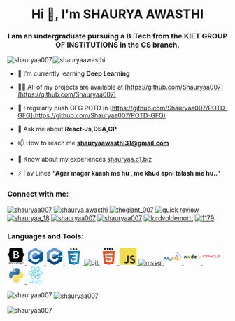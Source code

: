 

<h1 align="center">Hi 👋, I'm SHAURYA AWASTHI</h1>
<h3 align="center">I am an undergraduate pursuing a B-Tech from the KIET GROUP OF INSTITUTIONS in the CS branch.</h3>
<img align="right" alt="shauryaawasthi" width="400" src="https://www.lambdatest.com/resources/images/news24.gif">

<p align="left"> <img src="https://komarev.com/ghpvc/?username=shauryaa007&label=Profile%20views&color=0e75b6&style=flat" alt="shauryaa007" /> </p>

- 🌱 I’m currently learning **Deep Learning**

- 👨‍💻 All of my projects are available at [https://github.com/Shauryaa007](https://github.com/Shauryaa007)

- 📝 I regularly push GFG POTD in [https://github.com/Shauryaa007/POTD-GFG](https://github.com/Shauryaa007/POTD-GFG)

- 💬 Ask me about **React-Js,DSA,CP**

- 📫 How to reach me **shauryaawasthi31@gmail.com**

- 📄 Know about my experiences [shauryaa.c1.biz](https://shauryaa007.github.io/Portfolio-new/)

- ⚡ Fav Lines **“Agar magar kaash me hu , me khud apni talash me hu..”**

<h3 align="left">Connect with me:</h3>
<p align="left">
<a href="https://twitter.com/shauryaa007" target="blank"><img align="center" src="https://raw.githubusercontent.com/rahuldkjain/github-profile-readme-generator/master/src/images/icons/Social/twitter.svg" alt="shauryaa007" height="30" width="40" /></a>
<a href="https://linkedin.com/in/shaurya awasthi" target="blank"><img align="center" src="https://raw.githubusercontent.com/rahuldkjain/github-profile-readme-generator/master/src/images/icons/Social/linked-in-alt.svg" alt="shaurya awasthi" height="30" width="40" /></a>
<a href="https://instagram.com/thegiant_007" target="blank"><img align="center" src="https://raw.githubusercontent.com/rahuldkjain/github-profile-readme-generator/master/src/images/icons/Social/instagram.svg" alt="thegiant_007" height="30" width="40" /></a>
<a href="https://www.youtube.com/c/quick review" target="blank"><img align="center" src="https://raw.githubusercontent.com/rahuldkjain/github-profile-readme-generator/master/src/images/icons/Social/youtube.svg" alt="quick review" height="30" width="40" /></a>
<a href="https://www.codechef.com/users/shauryaa_18" target="blank"><img align="center" src="https://cdn.jsdelivr.net/npm/simple-icons@3.1.0/icons/codechef.svg" alt="shauryaa_18" height="30" width="40" /></a>
<a href="https://www.hackerrank.com/shauryaa007" target="blank"><img align="center" src="https://raw.githubusercontent.com/rahuldkjain/github-profile-readme-generator/master/src/images/icons/Social/hackerrank.svg" alt="shauryaa007" height="30" width="40" /></a>
<a href="https://www.leetcode.com/shauryaa007" target="blank"><img align="center" src="https://raw.githubusercontent.com/rahuldkjain/github-profile-readme-generator/master/src/images/icons/Social/leet-code.svg" alt="shauryaa007" height="30" width="40" /></a>
<a href="https://auth.geeksforgeeks.org/user/lordvoldemortt" target="blank"><img align="center" src="https://raw.githubusercontent.com/rahuldkjain/github-profile-readme-generator/master/src/images/icons/Social/geeks-for-geeks.svg" alt="lordvoldemortt" height="30" width="40" /></a>
<a href="https://discord.gg/1179" target="blank"><img align="center" src="https://raw.githubusercontent.com/rahuldkjain/github-profile-readme-generator/master/src/images/icons/Social/discord.svg" alt="1179" height="30" width="40" /></a>
</p>

<h3 align="left">Languages and Tools:</h3>
<p align="left"> <a href="https://getbootstrap.com" target="_blank" rel="noreferrer"> <img src="https://raw.githubusercontent.com/devicons/devicon/master/icons/bootstrap/bootstrap-plain-wordmark.svg" alt="bootstrap" width="40" height="40"/> </a> <a href="https://www.cprogramming.com/" target="_blank" rel="noreferrer"> <img src="https://raw.githubusercontent.com/devicons/devicon/master/icons/c/c-original.svg" alt="c" width="40" height="40"/> </a> <a href="https://www.w3schools.com/cpp/" target="_blank" rel="noreferrer"> <img src="https://raw.githubusercontent.com/devicons/devicon/master/icons/cplusplus/cplusplus-original.svg" alt="cplusplus" width="40" height="40"/> </a> <a href="https://www.w3schools.com/css/" target="_blank" rel="noreferrer"> <img src="https://raw.githubusercontent.com/devicons/devicon/master/icons/css3/css3-original-wordmark.svg" alt="css3" width="40" height="40"/> </a> <a href="https://git-scm.com/" target="_blank" rel="noreferrer"> <img src="https://www.vectorlogo.zone/logos/git-scm/git-scm-icon.svg" alt="git" width="40" height="40"/> </a> <a href="https://www.w3.org/html/" target="_blank" rel="noreferrer"> <img src="https://raw.githubusercontent.com/devicons/devicon/master/icons/html5/html5-original-wordmark.svg" alt="html5" width="40" height="40"/> </a> <a href="https://developer.mozilla.org/en-US/docs/Web/JavaScript" target="_blank" rel="noreferrer"> <img src="https://raw.githubusercontent.com/devicons/devicon/master/icons/javascript/javascript-original.svg" alt="javascript" width="40" height="40"/> </a> <a href="https://www.microsoft.com/en-us/sql-server" target="_blank" rel="noreferrer"> <img src="https://www.svgrepo.com/show/303229/microsoft-sql-server-logo.svg" alt="mssql" width="40" height="40"/> </a> <a href="https://www.mysql.com/" target="_blank" rel="noreferrer"> <img src="https://raw.githubusercontent.com/devicons/devicon/master/icons/mysql/mysql-original-wordmark.svg" alt="mysql" width="40" height="40"/> </a> <a href="https://nodejs.org" target="_blank" rel="noreferrer"> <img src="https://raw.githubusercontent.com/devicons/devicon/master/icons/nodejs/nodejs-original-wordmark.svg" alt="nodejs" width="40" height="40"/> </a> <a href="https://www.oracle.com/" target="_blank" rel="noreferrer"> <img src="https://raw.githubusercontent.com/devicons/devicon/master/icons/oracle/oracle-original.svg" alt="oracle" width="40" height="40"/> </a> <a href="https://www.python.org" target="_blank" rel="noreferrer"> <img src="https://raw.githubusercontent.com/devicons/devicon/master/icons/python/python-original.svg" alt="python" width="40" height="40"/> </a> <a href="https://reactjs.org/" target="_blank" rel="noreferrer"> <img src="https://raw.githubusercontent.com/devicons/devicon/master/icons/react/react-original-wordmark.svg" alt="react" width="40" height="40"/> </a> </p>

<p><img align="left" src="https://github-readme-stats.vercel.app/api/top-langs?username=shauryaa007&show_icons=true&locale=en&layout=compact" alt="shauryaa007" /></p>

<p>&nbsp;<img align="center" src="https://github-readme-stats.vercel.app/api?username=shauryaa007&show_icons=true&locale=en" alt="shauryaa007" /></p>

<p><img align="center" src="https://github-readme-streak-stats.herokuapp.com/?user=shauryaa007&" alt="shauryaa007" /></p>
